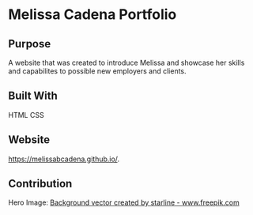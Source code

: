 # Melissa Cadena Portfolio

## Purpose
A website that was created to introduce Melissa and showcase her skills and capabilites to possible new employers and clients. 

## Built With
HTML
CSS

## Website
https://melissabcadena.github.io/.

## Contribution
Hero Image:
 <a href="https://www.freepik.com/free-photos-vectors/background">Background vector created by starline - www.freepik.com</a>
